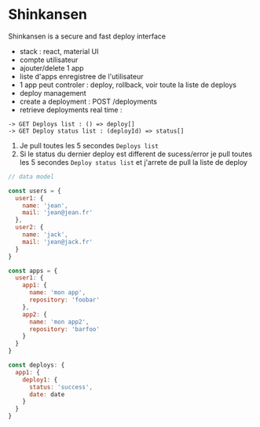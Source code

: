 # Shinkansen

Shinkansen is a secure and fast deploy interface

- stack : react, material UI
- compte utilisateur
- ajouter/delete 1 app
- liste d'apps enregistree de l'utilisateur
- 1 app peut controler : deploy, rollback, voir toute la liste de deploys
- deploy management
- create a deployment : POST /deployments
- retrieve deployments real time :

```
-> GET Deploys list : () => deploy[]
-> GET Deploy status list : (deployId) => status[]
```

1. Je pull toutes les 5 secondes `Deploys list`
2. Si le status du dernier deploy est different de sucess/error je pull toutes les 5 secondes `Deploy status list` et j'arrete de pull la liste de deploy

```js
// data model

const users = {
  user1: {
    name: 'jean',
    mail: 'jean@jean.fr'
  },
  user2: {
    name: 'jack',
    mail: 'jean@jack.fr'
  }
}

const apps = {
  user1: {
    app1: {
      name: 'mon app',
      repository: 'foobar'
    },
    app2: {
      name: 'mon app2',
      repository: 'barfoo'
    }
  }
}

const deploys: {
  app1: {
    deploy1: {
      status: 'success',
      date: date
    }
  }
}
```
